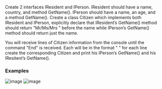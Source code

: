 Create 2 interfaces IResident and IPerson. IResident should have a name, country, and method GetName(). IPerson should have a name, an age, and a method GetName().
Create a class Citizen which implements both IResident and IPerson, explicitly declare that IResident’s GetName() method should return "Mr/Ms/Mrs " before the name while IPerson’s GetName() method should return just the name.

You will receive lines of Citizen information from the console until the command "End" is received. Each will be in the format "<name> <country> <age>" for each line create the corresponding Citizen and print his IPerson’s GetName() and his IResitent’s GetName().

### Examples
  
  ![image](https://user-images.githubusercontent.com/45227327/222984299-b3395c8f-0428-4aea-a23d-c3f8e4612101.png)
  ![image](https://user-images.githubusercontent.com/45227327/222984325-583b6ecd-edd6-4f77-8816-7c66da9c1855.png)

